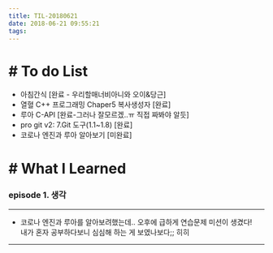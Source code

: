 ```yaml
---
title: TIL-20180621
date: 2018-06-21 09:55:21
tags: 
---
```


# # To do List

- 아침간식 [완료 - 우리할매너비아니와 오이&당근]
- 열혈 C++ 프로그래밍 Chaper5 복사생성자 [완료]
- 루아 C-API [완료-그러나 잘모르겠..ㅠ 직접 짜봐야 알듯]
- pro git v2: 7.Git 도구(1.1~1.8) [완료]
- 코로나 엔진과 루아 알아보기 [미완료]


# # What I Learned

### episode 1. 생각

---

- 코로나 엔진과 루아를 알아보려했는데.. 오후에 급하게 연습문제 미션이 생겼다!  
내가 혼자 공부하다보니 심심해 하는 게 보였나보다;; 히히

---